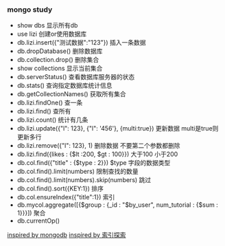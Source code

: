 ### mongo study

* show dbs 显示所有db
* use lizi 创建or使用数据库
* db.lizi.insert({"测试数据":"123"}) 插入一条数据
* db.dropDatabase() 删除数据库
* db.collection.drop() 删除集合
* show collections 显示当前集合
* db.serverStatus() 查看数据库服务器的状态
* db.stats() 查询指定数据库统计信息
* db.getCollectionNames() 获取所有集合
* db.lizi.findOne() 查一条
* db.lizi.find() 查所有
* db.lizi.count() 统计有几条
* db.lizi.update({"l": 123}, {"l": '456'}, {multi:true}) 更新数据 multi是true则更新多行
* db.lizi.remove({"l": 123}, 1) 删除数据 不要第二个参数都删除
* db.lizi.find({likes : {$lt :200, $gt : 100}}) 大于100 小于200
* db.col.find({"title" : {$type : 2}}) $type 字段的数据类型
* db.col.find().limit(numbers)  限制查找的数量
* db.col.find().limit(numbers).skip(numbers)  跳过
* db.col.find().sort({KEY:1})  排序
* db.col.ensureIndex({"title":1})  索引
* db.mycol.aggregate([{$group : {_id : "$by_user", num_tutorial : {$sum : 1}}}]) 聚合
* db.currentOp() 




[inspired by mongodb](http://www.runoob.com/mongodb/)
[inspired by 索引探索](http://www.jianshu.com/p/3483918ce28c)











